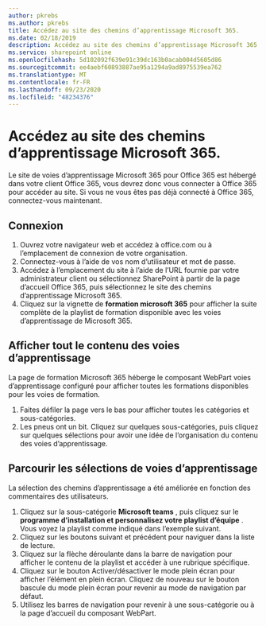 ```yaml
---
author: pkrebs
ms.author: pkrebs
title: Accédez au site des chemins d’apprentissage Microsoft 365.
ms.date: 02/18/2019
description: Accédez au site des chemins d’apprentissage Microsoft 365.
ms.service: sharepoint online
ms.openlocfilehash: 5d102092f639e91c39dc163b0acab004d5605d86
ms.sourcegitcommit: ee4aebf60893887ae95a1294a9ad8975539ea762
ms.translationtype: MT
ms.contentlocale: fr-FR
ms.lasthandoff: 09/23/2020
ms.locfileid: "48234376"
---
```

# <a name="go-to-the-microsoft-365-learning-pathways-site"></a>Accédez au site des chemins d’apprentissage Microsoft 365.

Le site de voies d’apprentissage Microsoft 365 pour Office 365 est hébergé dans votre client Office 365, vous devrez donc vous connecter à Office 365 pour accéder au site. Si vous ne vous êtes pas déjà connecté à Office 365, connectez-vous maintenant. 

## <a name="sign-in"></a>Connexion  

1.  Ouvrez votre navigateur web et accédez à office.com ou à l’emplacement de connexion de votre organisation. 
2.  Connectez-vous à l’aide de vos nom d’utilisateur et mot de passe.
3.  Accédez à l’emplacement du site à l’aide de l’URL fournie par votre administrateur client ou sélectionnez SharePoint à partir de la page d’accueil Office 365, puis sélectionnez le site des chemins d’apprentissage Microsoft 365. 
5. Cliquez sur la vignette de **formation microsoft 365** pour afficher la suite complète de la playlist de formation disponible avec les voies d’apprentissage de Microsoft 365. 

## <a name="view-all-the-learning-pathways-content"></a>Afficher tout le contenu des voies d’apprentissage
La page de formation Microsoft 365 héberge le composant WebPart voies d’apprentissage configuré pour afficher toutes les formations disponibles pour les voies de formation. 

1. Faites défiler la page vers le bas pour afficher toutes les catégories et sous-catégories.
2. Les pneus ont un bit. Cliquez sur quelques sous-catégories, puis cliquez sur quelques sélections pour avoir une idée de l’organisation du contenu des voies d’apprentissage. 

## <a name="navigate-through-learning-pathways-playlists"></a>Parcourir les sélections de voies d’apprentissage
La sélection des chemins d’apprentissage a été améliorée en fonction des commentaires des utilisateurs. 

1. Cliquez sur la sous-catégorie **Microsoft teams** , puis cliquez sur le **programme d’installation et personnalisez votre playlist d’équipe** . Vous voyez la playlist comme indiqué dans l’exemple suivant.
2. Cliquez sur les boutons suivant et précédent pour naviguer dans la liste de lecture.
3. Cliquez sur la flèche déroulante dans la barre de navigation pour afficher le contenu de la playlist et accéder à une rubrique spécifique.
4. Cliquez sur le bouton Activer/désactiver le mode plein écran pour afficher l’élément en plein écran. Cliquez de nouveau sur le bouton bascule du mode plein écran pour revenir au mode de navigation par défaut.
5. Utilisez les barres de navigation pour revenir à une sous-catégorie ou à la page d’accueil du composant WebPart.  

